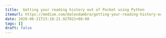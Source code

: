 ```yaml
---
title:  Getting your reading history out of Pocket using Python
itemurl: https://medium.com/@alexdambra/getting-your-reading-history-out-of-pocket-using-python-b4253dbe865c
date: 2020-06-21T23:18:21.927021+08:00
tags: []
draft: false
---
```


